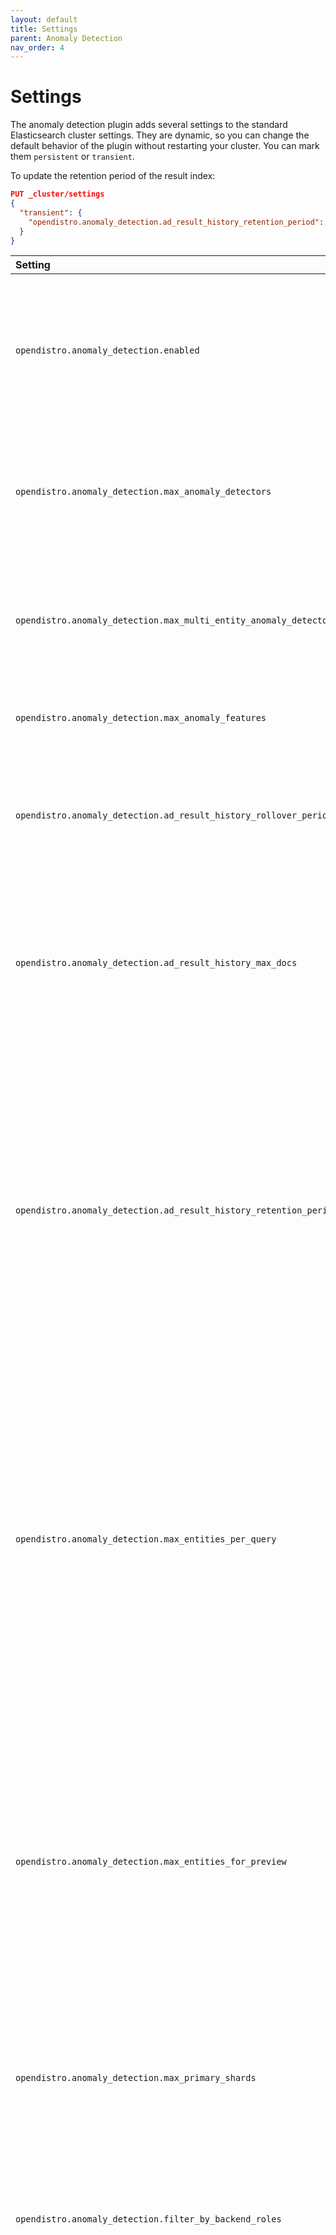 ```yaml
---
layout: default
title: Settings
parent: Anomaly Detection
nav_order: 4
---
```


# Settings

The anomaly detection plugin adds several settings to the standard Elasticsearch cluster settings.
They are dynamic, so you can change the default behavior of the plugin without restarting your cluster.
You can mark them `persistent` or `transient`.

To update the retention period of the result index:

```json
PUT _cluster/settings
{
  "transient": {
    "opendistro.anomaly_detection.ad_result_history_retention_period": "5m"
  }
}
```

Setting | Default | Description
:--- | :--- | :---
`opendistro.anomaly_detection.enabled` | True | Whether the anomaly detection plugin is enabled or not. If disabled, all detectors immediately stop running.
`opendistro.anomaly_detection.max_anomaly_detectors` | 1,000 | The maximum number of non-high cardinality detectors (no category field) users can create.
`opendistro.anomaly_detection.max_multi_entity_anomaly_detectors` | 10 | The maximum number of non-high cardinality detectors (no category field) in a cluster.
`opendistro.anomaly_detection.max_anomaly_features` | 5 | The maximum number of features for a detector.
`opendistro.anomaly_detection.ad_result_history_rollover_period` | 12h | How often the rollover condition is checked. If `true`, the plugin rolls over the result index to a new index.
`opendistro.anomaly_detection.ad_result_history_max_docs` | 250000000 | The maximum number of documents in the result index. The plugin only counts refreshed documents in the primary shards.
`opendistro.anomaly_detection.ad_result_history_retention_period` | 30d | The maximum age of the result index.  If its age exceeds the threshold, the plugin deletes the rolled over result index. If the cluster has only one result index, the plugin keeps it even if it's older than its configured retention period.
`opendistro.anomaly_detection.max_entities_per_query` | 1,000 | The maximum unique values per detection interval for high cardinality detectors. By default, if the category field has more than 1,000 unique values in a detector interval, the plugin selects the top 1,000 values and orders them by `doc_count`.
`opendistro.anomaly_detection.max_entities_for_preview` | 30 | The maximum unique category field values displayed with the preview operation for high cardinality detectors. If the category field has more than 30 unique values, the plugin selects the top 30 values and orders them by `doc_count`.
`opendistro.anomaly_detection.max_primary_shards` | 10 | The maximum number of primary shards an anomaly detection index can have.
`opendistro.anomaly_detection.filter_by_backend_roles` | False | When you enable the security plugin and set this to `true`, the plugin filters results based on the user's backend role(s).
`opendistro.anomaly_detection.max_cache_miss_handling_per_second` | 100 | High cardinality detectors use a cache to store active models. In the event of a cache miss, the cache gets the models from the model checkpoint index. Use this setting to limit the rate of fetching models. Because the thread pool for a GET operation has a queue of 1,000, we recommend setting this value below 1,000.
